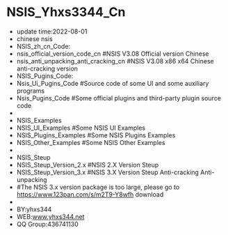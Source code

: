 # NSIS_Yhxs3344_Cn
- update time:2022-08-01
- chinese nsis
- NSIS_zh_cn_Code:
-	nsis_official_version_code_cn  #NSIS V3.08 Official version Chinese
-	nsis_anti_unpacking_anti_cracking_cn  #NSIS V3.08 x86 x64 Chinese anti-cracking version
- NSIS_Pugins_Code:
-	Nsis_Ui_Pugins_Code  #Source code of some UI and some auxiliary programs
-	Nsis_Pugins_Code  #Some official plugins and third-party plugin source code
- 
- NSIS_Examples
-	NSIS_UI_Examples  #Some NSIS UI Examples
-	NSIS_Plugins_Examples  #Some NSIS Plugins Examples
-	NSIS_Other_Examples  #Some NSIS Other Examples
-
- NSIS_Steup
-	NSIS_Steup_Version_2.x  #NSIS 2.X Version Steup
-	NSIS_Steup_Version_3.x  #NSIS 3.X Version Steup Anti-cracking Anti-unpacking
-   #The NSIS 3.x version package is too large, please go to https://www.123pan.com/s/m2T9-Y8wfh download
- 
- BY:yhxs344
- WEB:www.yhxs344.net
- QQ Group:436741130